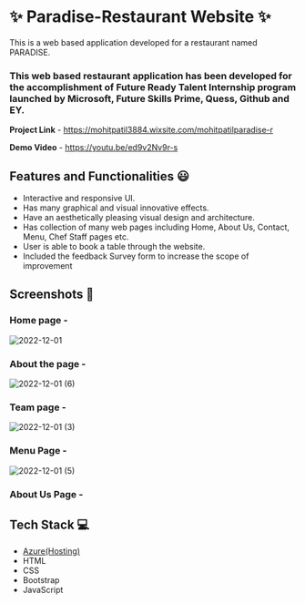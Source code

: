 # ✨ Paradise-Restaurant Website  ✨

This is a web based application developed for a restaurant named PARADISE.

### This web based restaurant application has been developed for the accomplishment of Future Ready Talent Internship program launched by Microsoft, Future Skills Prime, Quess, Github and EY.


**Project Link** - https://mohitpatil3884.wixsite.com/mohitpatilparadise-r

**Demo Video** -  https://youtu.be/ed9v2Nv9r-s

## Features and Functionalities 😃

- Interactive and responsive UI.
- Has many graphical and visual innovative effects.
- Have an aesthetically pleasing visual design and architecture.
- Has collection of many web pages including Home, About Us, Contact, Menu, Chef Staff pages etc.
- User is able to book a table through the website.
- Included the feedback Survey form to increase the scope of improvement 

## Screenshots 📸
### Home page -   
![2022-12-01](https://user-images.githubusercontent.com/103365435/205023432-92da3a17-8545-4a85-a027-7ad0d74ad5ab.png)

### About the page -
![2022-12-01 (6)](https://user-images.githubusercontent.com/103365435/205027281-bbf36930-e83b-480a-864e-180805b33c5f.png)


### Team page -
![2022-12-01 (3)](https://user-images.githubusercontent.com/103365435/205023932-3511b1f6-3c31-4845-8454-580f5c6268c9.png)

### Menu Page -
![2022-12-01 (5)](https://user-images.githubusercontent.com/103365435/205024310-e3ae82c8-20cd-41ab-89aa-a9657e598596.png)

### About Us Page -


## Tech Stack 💻

- [Azure(Hosting)](https://azure.microsoft.com/en-in/features/azure-portal/)
- HTML
- CSS
- Bootstrap
- JavaScript
